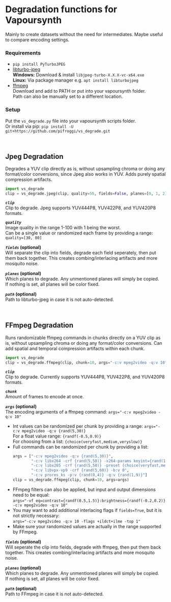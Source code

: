 # Degradation functions for Vapoursynth
Mainly to create datasets without the need for intermediates. Maybe useful to compare encoding settings.

### Requirements
   * `pip install PyTurboJPEG`
   * [libturbo-jpeg](https://github.com/libjpeg-turbo/libjpeg-turbo/releases)  
     __Windows:__ Download & install `libjpeg-turbo-X.X.X-vc-x64.exe`  
     __Linux:__ Via package manager e.g. `apt install libturbojpeg`
   * [ffmpeg](https://ffmpeg.org/download.html)  
     Download and add to PATH or put into your vapoursynth folder.  
     Path can also be manually set to a different location.


### Setup
Put the `vs_degrade.py` file into your vapoursynth scripts folder.  
Or install via pip: `pip install -U git+https://github.com/pifroggi/vs_degrade.git`

<br />

## Jpeg Degradation
Degrades a YUV clip directly as is, without upsampling chroma or doing any format/color conversions, since Jpeg also works in YUV. Adds purely spatial compression artifacts.

```python
import vs_degrade
clip = vs_degrade.jpeg(clip, quality=50, fields=False, planes=[0, 1, 2], path=None)
```

__*`clip`*__  
Clip to degrade. Jpeg supports YUV444P8, YUV422P8, and YUV420P8 formats.

__*`quality`*__  
Image quality in the range 1-100 with 1 being the worst.  
Can be a single value or randomized each frame by providing a range: `quality=[30, 80]`

__*`fields`* (optional)__  
Will separate the clip into fields, degrade each field seperately, then put them back together. This creates combing/interlacing artifacts and more mosquito noise.

__*`planes`* (optional)__  
Which planes to degrade. Any unmentioned planes will simply be copied.  
If nothing is set, all planes will be color fixed.

__*`path`* (optional)__  
Path to libturbo-jpeg in case it is not auto-detected.

<br />

## FFmpeg Degradation
Runs randomizable ffmpeg commands in chunks directly on a YUV clip as is, without upsampling chroma or doing any format/color conversions. Can add spatial and temporal compression artifacts within each chunk.

```python
import vs_degrade
clip = vs_degrade.ffmpeg(clip, chunk=10, args="-c:v mpeg2video -q:v 10", fields=False, planes=[0, 1, 2], path=None)
```

__*`clip`*__  
Clip to degrade. Currently supports YUV444P8, YUV422P8, and YUV420P8 formats.

__*`chunk`*__  
Amount of frames to encode at once.

__*`args`* (optional)__  
The encoding arguments of a ffmpeg command: `args="-c:v mpeg2video -q:v 10"`  
* Int values can be randomized per chunk by providing a range: `args="-c:v mpeg2video -q:v {rand(5,30)}`  
  For a float value range: `{randf(-0.5,0.9)}`  
  For choosing from a list: `{choice(veryfast,medium,veryslow)}`  
* Full commands can be randomized per chunk by providing a list:
  ```python
  args = ["-c:v mpeg2video -q:v {rand(5,30)}",
          "-c:v libx264 -crf {rand(5,50)} -x264-params keyint={rand(1,250)}:bframes={rand(0,16)}",
          "-c:v libx265 -crf {rand(5,50)} -preset {choice(veryfast,medium,veryslow)}",
          "-c:v libvpx-vp9 -crf {rand(5,60)} -b:v 0",
          "-c:v prores_ks -p:v {rand(0,4)} -q:v {rand(1,9)}"]
  clip = vs_degrade.ffmpeg(clip, chunk=10, args=args)
  ```
* FFmpeg filters can also be applied, but input and output dimensions need to be equal:  
  `args="-vf eq=contrast={randf(0.5,1.5)}:brightness={randf(-0.2,0.2)} -c:v mpeg2video -q:v 10"`  
* You may want to add additional interlacing flags if `fields=True`, but it is not strictly necessary:  
  `args="-c:v mpeg2video -q:v 10 -flags +ildct+ilme -top 1"`  
* Make sure your randomized values are actually in the range supported by FFmpeg.


__*`fields`* (optional)__  
Will seperate the clip into fields, degrade with ffmpeg, then put them back together. This creates combing/interlacing artifacts and more mosquito noise.

__*`planes`* (optional)__  
Which planes to degrade. Any unmentioned planes will simply be copied.  
If nothing is set, all planes will be color fixed.

__*`path`* (optional)__  
Path to FFmpeg in case it is not auto-detected.
